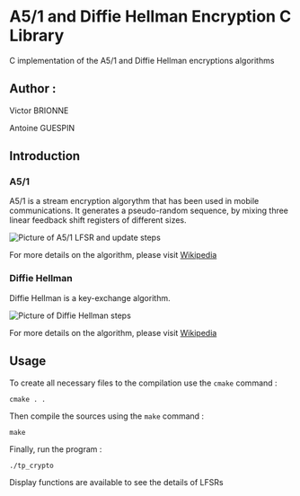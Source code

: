 # A5/1 and Diffie Hellman Encryption C Library

C implementation of the A5/1 and Diffie Hellman encryptions algorithms

## Author :
Victor BRIONNE

Antoine GUESPIN

## Introduction

### A5/1

A5/1 is a stream encryption algorythm that has been used in mobile communications. It generates a pseudo-random sequence, by mixing three linear feedback shift registers of different sizes.

![Picture of A5/1 LFSR and update steps](https://upload.wikimedia.org/wikipedia/commons/thumb/5/5e/A5-1_GSM_cipher.svg/1920px-A5-1_GSM_cipher.svg.png)

For more details on the algorithm, please visit [Wikipedia](https://en.wikipedia.org/wiki/A5/1)


### Diffie Hellman

Diffie Hellman is a key-exchange algorithm.

![Picture of Diffie Hellman steps](https://upload.wikimedia.org/wikipedia/commons/thumb/a/a8/Diffie-Hellman_Key_Exchange_%28fr%29.svg/220px-Diffie-Hellman_Key_Exchange_%28fr%29.svg.png)

For more details on the algorithm, please visit [Wikipedia](https://en.wikipedia.org/wiki/Diffie%E2%80%93Hellman_key_exchange)

## Usage

To create all necessary files to the compilation use the `cmake` command :

```shell
cmake . .
```

 Then compile the sources using the `make` command :

```shell
make
```

Finally, run the program :

```shell 
./tp_crypto
```

Display functions are available to see the details of LFSRs
